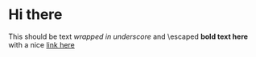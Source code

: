 # Hi there

This should be text _wrapped in underscore_ and \\escaped
**bold text here** with a nice [link here](https://bpaulino.com)
